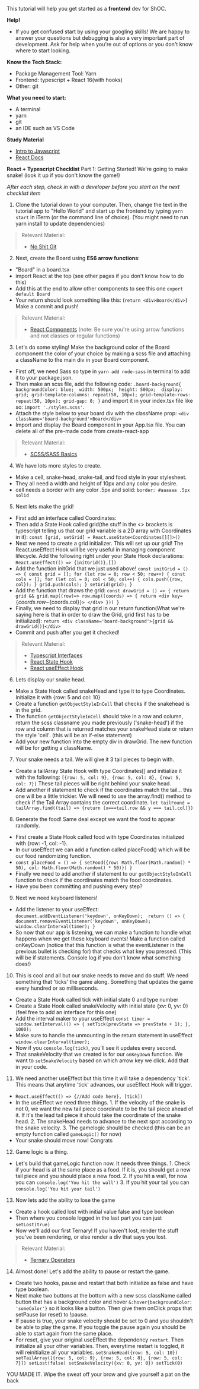 This tutorial will help you get started as a **frontend** dev for ShOC.

**Help!**
* If you get confused start by using your googling skills! We are happy to answer your questions but debugging is also a very important part of development. Ask for help when you're out of options or you don't know where to start looking. 

**Know the Tech Stack:**
*  Package Management Tool: Yarn 
*  Frontend: typescript + React 16(with hooks) 
*  Other: git 

**What you need to start:**
*  A terminal
*  yarn
*  git 
*  an IDE such as VS Code

**Study Material**
- [Intro to Javascript](https://developer.mozilla.org/en-US/docs/Web/JavaScript/A_re-introduction_to_JavaScript)
- [React Docs](https://reactjs.org/docs/getting-started.html)

**React + Typescript Checklist**
Part 1: Getting Started! We're going to make snake! (look it up if you don't know the game!)

*After each step, check in with a developer before you start on the next checklist item*  
1. Clone the tutorial down to your computer. Then, change the text in the tutorial app to "Hello World" and start up the frontend by typing `yarn start` in iTerm (or the command line of choice). (You might need to run yarn install to update dependencies) 
>Relevant Material: 
>* [No Shit Git](https://rogerdudler.github.io/git-guide/)

2. Next, create the Board using **ES6 arrow functions**: 
* "Board" in a board.tsx
* import React at the top (see other pages if you don't know how to do this)
* Add this at the end to allow other components to see this one `export default Board`
* Your return should look something like this: (`return <div>Board</div>`)
Make a commit and push!
>Relevant Material: 
>* [React Components](https://reactjs.org/docs/components-and-props.html) (note: Be sure you're using arrow functions and not classes or regular functions)

3. Let's do some styling! Make the background color of the Board component the color of your choice by making a scss file and attaching a className to the main div in your Board component. 
* First off, we need Sass so type in `yarn add node-sass` in terminal to add it to your package.json.
* Then make an scss file, add the following code: 
`.board-background{
	backgroundColor: blue; 
	width: 500px; 
	height: 500px; 
	display: grid;
	grid-template-columns: repeat(50, 10px);
	grid-template-rows: repeat(50, 10px);
	grid-gap: 0;
}` 
and import it in your index.tsx file like so: `import './styles.scss'`.
* Attach the style  below to your board div with the className prop: `<div className='board-background'>Board</div>`
* Import and display the Board component in your App.tsx file. You can delete all of the pre-made code from create-react-app
>Relevant Material: 
>* [SCSS/SASS Basics](https://sass-lang.com/guide)

4. We have lots more styles to create.
* Make a cell, snake-head, snake-tail, and food style in your stylesheet. 
* They all need a width and height of 10px and any color you desire. 
* cell needs a border with any color .5px and solid: `border: #aaaaaa .5px solid` 

5. Next lets make the grid! 
* First add an interface called Coordinates: 
* Then add a State Hook called grid(the stuff in the <> brackets is typescript telling us that our grid variable is a 2D array with Coordinates in it): 
`const [grid, setGrid] = React.useState<Coordinates[][]>()`
* Next we need to create a grid initializer. This will set up our grid! The React.useEffect Hook will be very useful in managing component lifecycle. Add the following right under your State Hook declarations: `React.useEffect(() => {initGrid()},[])`
* Add the function initGrid that we just used above! 
`const initGrid = () => {
		const grid = [];
		for (let row = 0; row < 50; row++) {
			const cols = [];
			for (let col = 0; col < 50; col++) {
				cols.push({row, col});
			}
			grid.push(cols);
		}
		setGrid(grid);
	}` 
* Add the function that draws the grid: 
`const drawGrid = () => {
		return grid && grid.map((row)=>
			row.map((coords) => {
				return <div key={`${coords.row}-${coords.col}`}>
				</div>
			}))
	}`
* Finally, we need to display that grid in our return function(What we're saying here is that in order to draw the Grid, grid first has to be initialized): `return <div className='board-background'>{grid && drawGrid()}</div>`
* Commit and push after you get it checked!
>Relevant Material: 
>* [Typescript Interfaces](https://www.typescriptlang.org/docs/handbook/interfaces.html)
>* [React State Hook](https://reactjs.org/docs/hooks-state.html)
>* [React useEffect Hook](https://reactjs.org/docs/hooks-effect.html)

6. Lets display our snake head.
* Make a State Hook called snakeHead and type it to type Coordinates. Initialize it with {row: 5 and col: 10}
* Create a function `getObjectStyleInCell` that checks if the snakehead is in the grid. 
* The function `getObjectStyleInCell` should take in a row and column, return the scss classname you made previously ('snake-head') if the row and column that is returned matches your snakeHead state or return the style 'cell'. (this will be an if-else statement)
* Add your new function into the empty div in drawGrid. The new function will be for getting a className.

7. Your snake needs a tail. We will give it 3 tail pieces to begin with. 
* Create a tailArray State Hook with type Coordinates[] and initialize it with the following: `[{row: 5, col: 9}, {row: 5, col: 8}, {row: 5, col: 7}]` These tail pieces will be right behind your snake head. 
* Add another if statement to check if the coordinates match the tail... this one will be a little trickier. We will need to use the array.find() method to check if the Tail Array contains the correct coordinate. `let tailFound = tailArray.find((tail) => {return (x===tail.row && y === tail.col)})`

8. Generate the food! Same deal except we want the food to appear randomly.  
* First create a State Hook called food with type Coordinates initialized with {row: -1, col: -1}.
* In our useEffect we can add a function called placeFood() which will be our food randomizing function.
* `const placeFood = () => {
	setFood({row: Math.floor(Math.random() * 50), col: Math.floor(Math.random() * 50)})
}`
* Finally we need to add another if statement to our `getObjectStyleInCell` function to check if the coordinates match the food coordinates.
* Have you been committing and pushing every step?

9. Next we need keyboard listeners! 
* Add the listener to your useEffect: `document.addEventListener('keydown', onKeyDown); 
return () => {
	document.removeEventListener('keydown', onKeyDown);
			window.clearInterval(timer);
	}`
* So now that our app is listening, we can make a function to handle what happens when we get these keyboard events! Make a function called onKeyDown (notice that this function is what the eventListener in the previous bullet is checking for) that checks what key you pressed. (This will be if statements. Console log if you don't know what something does!) 

10. This is cool and all but our snake needs to move and do stuff. We need something that 'ticks' the game along. Something that updates the game every hundred or so milliseconds.
* Create a State Hook called tick with initial state 0 and type number
* Create a State Hook called snakeVelocity with initial state {xv: 0, yv: 0} (feel free to add an interface for this one)
* Add the interval maker to your useEffect `const timer = window.setInterval(() => {
	setTick(prevState => prevState + 1);
}, 1000);`
* Make sure to handle the unmounting in the return statement in useEffect `window.clearInterval(timer);`
* Now if you `console.log(tick)`, you'll see it updates every second.
* That snakeVelocity that we created is for our `onKeyDown` function. We want to `setSnakeVelocity` based on which arrow key we click. Add that in your code.

11. We need another useEffect but this time it will take a dependency 'tick'. This means that anytime 'tick' advances, our useEffect Hook will trigger.
* `React.useEffect(() => {//Add code here}, [tick])`
* In the useEffect we need three things. 1. If the velocity of the snake is not 0, we want the new tail piece coordinate to be the tail piece ahead of it. If it's the lead tail piece it should take the coordinate of the snake head. 2. The snakeHead needs to advance to the next spot according to the snake velocity. 3. The gamelogic should be checked (this can be an empty function called `gameLogic()` for now)
* Your snake should move now! Congrats

12. Game logic is a thing.
* Let's build that gameLogic function now. It needs three things. 1. Check if your head is at the same place as a food. If it is, you should get a new tail piece and you should place a new food. 2. If you hit a wall, for now you can `console.log('You hit the wall')` 3. If you hit your tail you can `console.log('You hit your tail')`

13. Now lets add the ability to lose the game
* Create a hook called lost with initial value false and type boolean
* Then where you console logged in the last part you can just `setLost(true)`
* Now we'll add our first Ternary! If you haven't lost, render the stuff you've been rendering, or else render a div that says you lost.
>Relevant Material: 
>* [Ternary Operators](https://guide.freecodecamp.org/c/ternary-operator/)

14. Almost done! Let's add the ability to pause or restart the game. 
* Create two hooks, pause and restart that both initialize as false and have type boolean.
* Next make two buttons at the bottom with a new scss className called button that has a background color and hover `&:hover{backgroundColor: 'someColor'}` so it looks like a button. Then give them onClick props that setPause (or reset) to !pause.
* If pause is true, your snake velocity should be set to 0 and you shouldn't be able to play the game. If you toggle the pause again you should be able to start again from the same place.
* For reset, give your original useEffect the dependency `restart`. Then initialize all your other variables. Then, everytime restart is toggled, it will reinitialize all your variables. 
`setSnakeHead({row: 5, col: 10})
setTailArray([{row: 5, col: 9}, {row: 5, col: 8}, {row: 5, col: 7}])
setLost(false)
setSnakeVelocity({xv: 0, yv: 0})
setTick(0)`


YOU MADE IT. Wipe the sweat off your brow and give yourself a pat on the back


  

